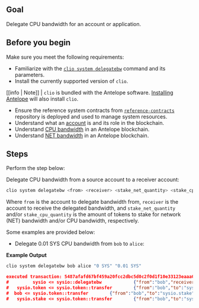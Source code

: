 ## Goal

Delegate CPU bandwidth for an account or application.

## Before you begin

Make sure you meet the following requirements:

* Familiarize with the [`clio system delegatebw`](../03_command-reference/system/system-delegatebw.md) command and its parameters.
* Install the currently supported version of `clio`.

[[info | Note]]
| `clio` is bundled with the Antelope software. [Installing Antelope](../../00_install/index.md) will also install `clio`.

* Ensure the reference system contracts from [`reference-contracts`](https://github.com/AntelopeIO/reference-contracts) repository is deployed and used to manage system resources.
* Understand what an [account](/glossary.md#account) is and its role in the blockchain.
* Understand [CPU bandwidth](/glossary.md#cpu) in an Antelope blockchain.
* Understand [NET bandwidth](/glossary.md#net) in an Antelope blockchain.

## Steps

Perform the step below:

Delegate CPU bandwidth from a source account to a receiver account:

```sh
clio system delegatebw <from> <receiver> <stake_net_quantity> <stake_cpu_quantity>
```

Where `from` is the account to delegate bandwidth from, `receiver` is the account to receive the delegated bandwidth, and `stake_net_quantity` and/or `stake_cpu_quantity` is the amount of tokens to stake for network (NET) bandwidth and/or CPU bandwidth, respectively.

Some examples are provided below:

* Delegate 0.01 SYS CPU bandwidth from `bob` to `alice`:

**Example Output**

```sh
clio system delegatebw bob alice "0 SYS" "0.01 SYS"
```
```json
executed transaction: 5487afafd67bf459a20fcc2dbc5d0c2f0d1f10e33123eaaa07088046fd18e3ae  192 bytes  503 us
#         sysio <= sysio::delegatebw            {"from":"bob","receiver":"alice","stake_net_quantity":"0.0000 SYS","stake_cpu_quantity":"0.0100 SYS"...
#   sysio.token <= sysio.token::transfer        {"from":"bob","to":"sysio.stake","quantity":"0.0010 SYS","memo":"stake bandwidth"}
#  bob <= sysio.token::transfer        {"from":"bob","to":"sysio.stake","quantity":"0.0010 SYS","memo":"stake bandwidth"}
#   sysio.stake <= sysio.token::transfer        {"from":"bob","to":"sysio.stake","quantity":"0.0010 SYS","memo":"stake bandwidth"}
```
